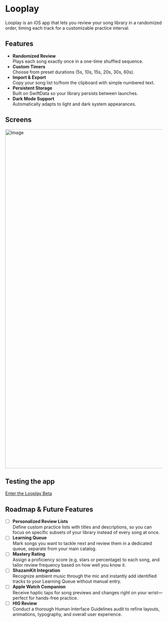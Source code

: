 # Looplay

Looplay is an iOS app that lets you review your song library in a randomized order, timing each track for a customizable practice interval.


## Features

- **Randomized Review**  
  Plays each song exactly once in a one-time shuffled sequence.  
- **Custom Timers**  
  Choose from preset durations (5s, 10s, 15s, 20s, 30s, 60s).  
- **Import & Export**  
  Copy your song list to/from the clipboard with simple numbered text.  
- **Persistent Storage**  
  Built on SwiftData so your library persists between launches.  
- **Dark Mode Support**  
  Automatically adapts to light and dark system appearances.


## Screens
<img width="1920" height="1080" alt="Image" src="https://github.com/user-attachments/assets/2d7b9307-e77d-4e40-8660-7c8b68e246f8" />


## Testing the app

[Enter the Looplay Beta](https://testflight.apple.com/join/9SVQASNg)


## Roadmap & Future Features

- [ ] **Personalized Review Lists**  
  Define custom practice lists with titles and descriptions, so you can focus on specific subsets of your library instead of every song at once.
- [ ] **Learning Queue**  
  Mark songs you want to tackle next and review them in a dedicated queue, separate from your main catalog.
- [ ] **Mastery Rating**  
  Assign a proficiency score (e.g. stars or percentage) to each song, and tailor review frequency based on how well you know it.
- [ ] **ShazamKit Integration**  
  Recognize ambient music through the mic and instantly add identified tracks to your Learning Queue without manual entry.
- [ ] **Apple Watch Companion**  
  Receive haptic taps for song previews and changes right on your wrist—perfect for hands-free practice.
- [ ] **HIG Review**  
  Conduct a thorough Human Interface Guidelines audit to refine layouts, animations, typography, and overall user experience.

